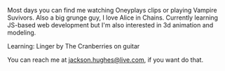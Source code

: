 Most days you can find me watching Oneyplays clips or playing Vampire Suvivors. Also a big grunge guy, I love Alice in Chains.
Currently learning JS-based web development but I'm also interested in 3d animation and modeling.

Learning: Linger by The Cranberries on guitar


You can reach me at jackson.hughes@live.com, if you want do that.

<!---
crocchamp/crocchamp is a ✨ special ✨ repository because its `README.md` (this file) appears on your GitHub profile.
You can click the Preview link to take a look at your changes.
--->
